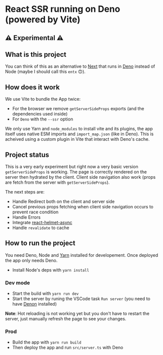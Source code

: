 # React SSR running on Deno (powered by Vite)

## ⚠️ Experimental ⚠️

## What is this project

You can think of this as an alternative to [Next](https://nextjs.org/) that runs in [Deno](https://deno.land/) instead of Node (maybe I should call this `entx` 🙃).

## How does it work

We use Vite to bundle the App twice:

- For the browser we remove `getServerSideProps` exports (and the dependencies used inside)
- For `Deno` with the `--ssr` option

We only use Yarn and `node_modules` to install vite and its plugins, the app itself uses native ESM imports and `import_map.json` (like in Deno). This is acheived using a custom plugin in Vite that interact with Deno's cache.

## Project status

This is a very early experiment but right now a very basic version `getServerSideProps` is working. The page is correctly rendered on the server then hydrated by the client. Client side navigation also work (props are fetch from the server with `getServerSideProps`).

The next steps are:

- Handle Redirect both on the client and server side
- Cancel previous props fetching when client side navigation occurs to prevent race condition
- Handle Errors
- Integrate [react-helmet-async](https://github.com/staylor/react-helmet-async)
- Handle `revalidate` to cache

## How to run the project

You need Deno, Node and [Yarn](https://classic.yarnpkg.com/lang/en/) installed for developement.
Once deployed the app only needs Deno.

- Install Node's deps with `yarn install`

### Dev mode

- Start the build with `yarn run dev`
- Start the server by runing the VSCode task `Run server` (you need to have [Denon](https://github.com/denosaurs/denon) installed)

**Note**: Hot reloading is not working yet but you don't have to restart the server, just manually refresh the page to see your changes.

### Prod

- Build the app with `yarn run build`
- Then deploy the app and run `src/server.ts` with Deno
